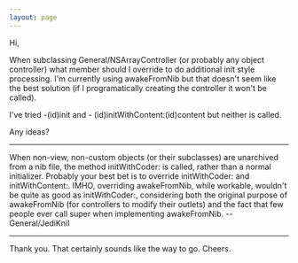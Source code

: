 ```yaml
---
layout: page
---
```


Hi,

When subclassing General/NSArrayController (or probably any object controller) what member should I override to do additional init style processing.
I'm currently using awakeFromNib but that doesn't seem like the best solution (if I programatically creating the controller it won't be called).

I've tried -(id)init and - (id)initWithContent:(id)content but neither is called.


Any ideas?

----
When non-view, non-custom objects (or their subclasses) are unarchived from a nib file, the method     initWithCoder: is called, rather than a normal initializer. Probably your best bet is to override     initWithCoder: and     initWithContent:. IMHO, overriding     awakeFromNib, while workable, wouldn't be quite as good as     initWithCoder:, considering both the original purpose of     awakeFromNib (for controllers to modify their outlets) and the fact that few people ever call     super when implementing     awakeFromNib. --General/JediKnil

----
Thank you. That certainly sounds like the way to go. Cheers.